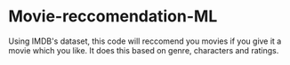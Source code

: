 # Movie-reccomendation-ML
Using IMDB's dataset, this code will reccomend you movies if you give it a movie which you like. It does this based on genre, characters and ratings.
